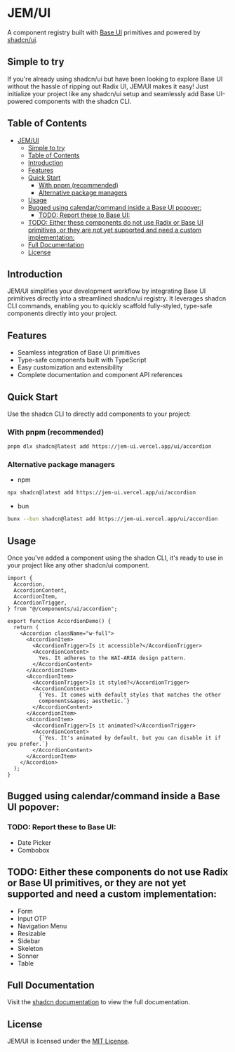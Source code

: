 # JEM/UI

A component registry built with [Base UI](https://mui.com/base-ui/) primitives and powered by [shadcn/ui](https://ui.shadcn.com/).

## Simple to try

If you're already using shadcn/ui but have been looking to explore Base UI without the hassle of ripping out Radix UI, JEM/UI makes it easy! Just initialize your project like any shadcn/ui setup and seamlessly add Base UI-powered components with the shadcn CLI.

## Table of Contents

- [JEM/UI](#jemui)
  - [Simple to try](#simple-to-try)
  - [Table of Contents](#table-of-contents)
  - [Introduction](#introduction)
  - [Features](#features)
  - [Quick Start](#quick-start)
    - [With pnpm (recommended)](#with-pnpm-recommended)
    - [Alternative package managers](#alternative-package-managers)
  - [Usage](#usage)
  - [Bugged using calendar/command inside a Base UI popover:](#bugged-using-calendarcommand-inside-a-base-ui-popover)
    - [TODO: Report these to Base UI:](#todo-report-these-to-base-ui)
  - [TODO: Either these components do not use Radix or Base UI primitives, or they are not yet supported and need a custom implementation:](#todo-either-these-components-do-not-use-radix-or-base-ui-primitives-or-they-are-not-yet-supported-and-need-a-custom-implementation)
  - [Full Documentation](#full-documentation)
  - [License](#license)

## Introduction

JEM/UI simplifies your development workflow by integrating Base UI primitives directly into a streamlined shadcn/ui registry. It leverages shadcn CLI commands, enabling you to quickly scaffold fully-styled, type-safe components directly into your project.

## Features

- Seamless integration of Base UI primitives
- Type-safe components built with TypeScript
- Easy customization and extensibility
- Complete documentation and component API references

## Quick Start

Use the shadcn CLI to directly add components to your project:

### With pnpm (recommended)

```bash
pnpm dlx shadcn@latest add https://jem-ui.vercel.app/ui/accordion
```

### Alternative package managers

- npm
```bash
npx shadcn@latest add https://jem-ui.vercel.app/ui/accordion
```

- bun
```bash
bunx --bun shadcn@latest add https://jem-ui.vercel.app/ui/accordion
```

## Usage

Once you've added a component using the shadcn CLI, it's ready to use in your project like any other shadcn/ui component.

```tsx
import {
  Accordion,
  AccordionContent,
  AccordionItem,
  AccordionTrigger,
} from "@/components/ui/accordion";

export function AccordionDemo() {
  return (
    <Accordion className="w-full">
      <AccordionItem>
        <AccordionTrigger>Is it accessible?</AccordionTrigger>
        <AccordionContent>
          Yes. It adheres to the WAI-ARIA design pattern.
        </AccordionContent>
      </AccordionItem>
      <AccordionItem>
        <AccordionTrigger>Is it styled?</AccordionTrigger>
        <AccordionContent>
          {`Yes. It comes with default styles that matches the other
          components&apos; aesthetic.`}
        </AccordionContent>
      </AccordionItem>
      <AccordionItem>
        <AccordionTrigger>Is it animated?</AccordionTrigger>
        <AccordionContent>
          {`Yes. It's animated by default, but you can disable it if you prefer.`}
        </AccordionContent>
      </AccordionItem>
    </Accordion>
  );
}
```

## Bugged using calendar/command inside a Base UI popover:
### TODO: Report these to Base UI:
- Date Picker
- Combobox

## TODO: Either these components do not use Radix or Base UI primitives, or they are not yet supported and need a custom implementation:
- Form
- Input OTP
- Navigation Menu
- Resizable
- Sidebar
- Skeleton
- Sonner
- Table

## Full Documentation

Visit the [shadcn documentation](https://ui.shadcn.com/docs/registry) to view the full documentation.

## License

JEM/UI is licensed under the [MIT License](LICENSE).
